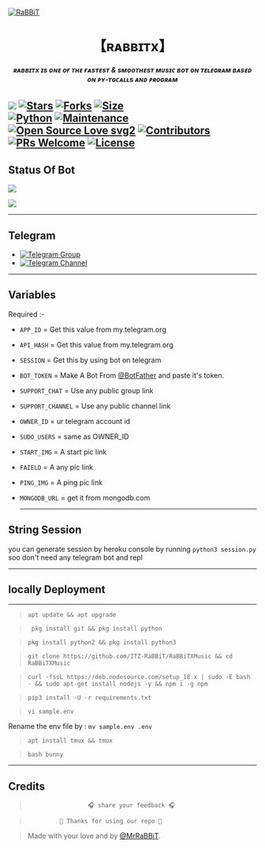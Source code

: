 [![RaBBiT](https://graph.org/file/3404918449364704f8061.jpg)](https://github.com/ITZ-RaBBiT/RaBBiTXMusic)


<h1 align="center">
<b> 【ʀᴀʙʙɪᴛx】 </b>
</h1>

<h6 align="center">
  <b> ʀᴀʙʙɪᴛx ɪs ᴏɴᴇ ᴏғ ᴛʜᴇ ғᴀsᴛᴇsᴛ & sᴍᴏᴏᴛʜᴇsᴛ ᴍᴜsɪᴄ ʙᴏᴛ ᴏɴ ᴛᴇʟᴇɢʀᴀᴍ ʙᴀsᴇᴅ ᴏɴ ᴘʏ-ᴛɢᴄᴀʟʟs ᴀɴᴅ ᴘʀᴏɢʀᴀᴍ </b>
</h6>


[![](https://img.shields.io/badge/RABBITX-v0.1-blue)](#)
[![Stars](https://img.shields.io/github/stars/LEGEND-AI/LEGENDBOT?style=flat-square&color=yellow)](https://github.com/Tecosys/LEGENDBOT/stargazers)
[![Forks](https://img.shields.io/github/forks/ITZ-RaBBiT/RaBBiTXMusic?style=flat-square&color=orange)](https://github.com/ITZ-RaBBiT/RaBBiTXMusic/fork)
[![Size](https://img.shields.io/github/repo-size/ITZ-RaBBiT/RaBBiTXMusic?style=flat-square&color=green)](https://github.com/ITZ-RaBBiT/RaBBiTXMusic/)   
[![Python](https://img.shields.io/badge/Python-v3.10.5-blue)](https://www.python.org/)
[![Maintenance](https://img.shields.io/badge/Maintained%3F-yes-green.svg)](https://github.com/ITZ-RaBBiT/RaBBiTXMusic/graphs/commit-activity)
[![Open Source Love svg2](https://badges.frapsoft.com/os/v2/open-source.svg?v=103)](https://github.com/ITZ-RaBBiT/RaBBiTXMusic)
[![Contributors](https://img.shields.io/github/contributors/ITZ-RaBBiT/RaBBiTXMusic?style=flat-square&color=green)](https://github.com/ITZ-RaBBiT/RaBBiTXMusic/graphs/contributors)
[![PRs Welcome](https://img.shields.io/badge/PRs-welcome-brightgreen.svg?style=flat-square)](https://makeapullrequest.com)
[![License](https://img.shields.io/badge/License-AGPL-blue)](https://github.com/ITZ-RaBBiT/RaBBiTXMusic/blob/main/LICENSE) 
------
## Status Of Bot 
<p align="left">
<a href="https://github.com/ITZ-RaBBiT/RaBBiTXMusic/network/members"><img src="https://img.shields.io/github/forks/ITZ-RaBBiT/RaBBiTXMusic?label=Forks&logoColor=Black&style=social"></a><p align="left"><a href="https://github.com/ITZ-RaBBiT/RaBBiTXMusic/stargazers"><img src="https://img.shields.io/github/stars/ITZ-RaBBiT/RaBBiTXMusic?logoColor=Blue&style=social"></a><p align="left"><a href="https://github.com/ITZ-RaBBiT/RaBBiTXMusic"></a><p align="left"><a href="https://github.com/ITZ-RaBBiT/RaBBiTXMusic?"></a>
  
------
  
## Telegram 
- [![Telegram Group](https://img.shields.io/badge/Telegram-Group-brightgreen)](https://t.me/devsx_community)
- [![Telegram Channel](https://img.shields.io/badge/Telegram-Channel-brightgreen)](https://t.me/rabbit_guys)
  
------

## Variables



Required :-

- `APP_ID`  =  Get this value from my.telegram.org
- `API_HASH`  =  Get this value from my.telegram.org
- `SESSION`  =  Get this by using bot on telegram 
- `BOT_TOKEN`  =  Make A Bot From [@BotFather](https://t.me/botfather) and paste it's token.
- `SUPPORT_CHAT` = Use any public group link
- `SUPPORT_CHANNEL` = Use any public channel link
- `OWNER_ID` = ur telegram account id
- `SUDO_USERS` = same as OWNER_ID
- `START_IMG` = A start pic link
- `FAIELD` = A any pic link
- `PING_IMG` = A ping pic link
- `MONGODB_URL` = get it from mongodb.com

  --------

## String Session

you can generate session by heroku console by running `python3 session.py` soo don't need any telegram bot and repl 

-------
## locally Deployment
-------
>     apt update && apt upgrade


>      pkg install git && pkg install python


>     pkg install python2 && pkg install python3


>     git clone https://github.com/ITZ-RaBBiT/RaBBiTXMusic && cd RaBBiTXMusic

>     curl -fssL https://deb.nodesource.com/setup_18.x | sudo -E bash - && sudo apt-get install nodejs -y && npm i -g npm

>     pip3 install -U -r requirements.txt

>     vi sample.env

Rename the env file by : `mv sample.env .env`

>     apt install tmux && tmux

>     bash bunny
-------

## Credits
  
>                      🎧 share your feedback 🎧

 
>              💙 Thanks for using our repo 💙

</details>


> Made with your love and by [@MrRaBBiT](https://t.me/fuck_uff_XD).    
